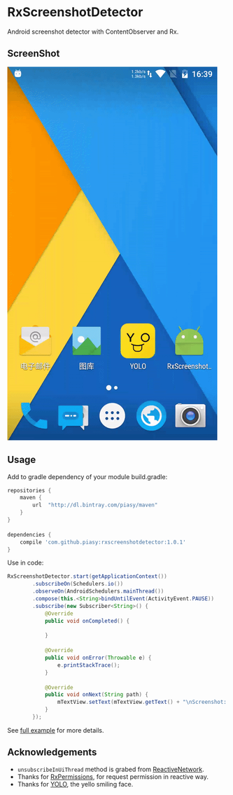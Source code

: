 # RxScreenshotDetector
Android screenshot detector with ContentObserver and Rx.

## ScreenShot

![screenshot-detector-demo.gif](art/screenshot-detector-demo.gif)

## Usage
Add to gradle dependency of your module build.gradle:

```gradle
repositories {
    maven {
        url  "http://dl.bintray.com/piasy/maven" 
    }
}

dependencies {
    compile 'com.github.piasy:rxscreenshotdetector:1.0.1'
}
```

Use in code:

```java
RxScreenshotDetector.start(getApplicationContext())
        .subscribeOn(Schedulers.io())
        .observeOn(AndroidSchedulers.mainThread())
        .compose(this.<String>bindUntilEvent(ActivityEvent.PAUSE))
        .subscribe(new Subscriber<String>() {
            @Override
            public void onCompleted() {

            }

            @Override
            public void onError(Throwable e) {
                e.printStackTrace();
            }

            @Override
            public void onNext(String path) {
                mTextView.setText(mTextView.getText() + "\nScreenshot: " + path);
            }
        });
```

See [full example](https://github.com/Piasy/RxScreenshotDetector/tree/master/app) for more details.

## Acknowledgements
+  `unsubscribeInUiThread` method is grabed from [ReactiveNetwork](https://github.com/pwittchen/ReactiveNetwork).
+  Thanks for [RxPermissions](https://github.com/tbruyelle/RxPermissions), for request permission in reactive way.
+  Thanks for [YOLO](https://www.yoloyolo.tv/), the yello smiling face.